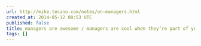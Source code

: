 ```yaml
---
url: http://mike.teczno.com/notes/on-managers.html
created_at: 2014-05-12 00:53 UTC
published: false
title: managers are awesome / managers are cool when they’re part of your team (tecznotes)
tags: []
---
```




